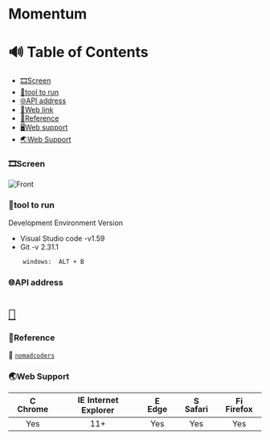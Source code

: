 # Momentum
# 🔊 Table of Contents

- [🎞Screen](#screen)
- [👟tool to run](tool-to-run)
- [🌐API address](API-address)
- [📖Web link](Web-link)
- [📜Reference](Reference)
- [🖥Web support](Web-support)
- [🌏Web Support](#web-support)

### 🎞Screen

![Front](https://github.com/bjl0615/momentun_2021/blob/main/img/ezgif.com-gif-maker%20(1).gif)

### 👟tool to run

Development Environment Version
- Visual Studio code -v1.59
- Git -v 2.31.1

```sh
    windows:  ALT + B
```

### 🌐API address

# [`🔗`](https://openweathermap.org/current)

### 📜Reference

:school: [`nomadcoders`](https://nomadcoders.co/)

### 🌏Web Support

| <img src="https://user-images.githubusercontent.com/1215767/34348387-a2e64588-ea4d-11e7-8267-a43365103afe.png" alt="Chrome" width="16px" height="16px" /> Chrome | <img src="https://user-images.githubusercontent.com/1215767/34348590-250b3ca2-ea4f-11e7-9efb-da953359321f.png" alt="IE" width="16px" height="16px" /> Internet Explorer | <img src="https://user-images.githubusercontent.com/1215767/34348380-93e77ae8-ea4d-11e7-8696-9a989ddbbbf5.png" alt="Edge" width="16px" height="16px" /> Edge | <img src="https://user-images.githubusercontent.com/1215767/34348394-a981f892-ea4d-11e7-9156-d128d58386b9.png" alt="Safari" width="16px" height="16px" /> Safari | <img src="https://user-images.githubusercontent.com/1215767/34348383-9e7ed492-ea4d-11e7-910c-03b39d52f496.png" alt="Firefox" width="16px" height="16px" /> Firefox |
| :--------------------------------------------------------------------------------------------------------------------------------------------------------------: | :---------------------------------------------------------------------------------------------------------------------------------------------------------------------: | :----------------------------------------------------------------------------------------------------------------------------------------------------------: | :--------------------------------------------------------------------------------------------------------------------------------------------------------------: | :----------------------------------------------------------------------------------------------------------------------------------------------------------------: |
|                                                                               Yes                                                                                |                                                                                   11+                                                                                   |                                                                             Yes                                                                              |                                                                               Yes                                                                                |                                                                                Yes                                                                                 |
